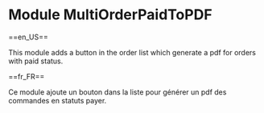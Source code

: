 
# Module MultiOrderPaidToPDF
==en_US==

This module adds a button in the order list which generate a pdf for orders with paid status.


==fr_FR==

Ce module ajoute un bouton dans la liste pour générer un pdf des commandes en statuts payer.


